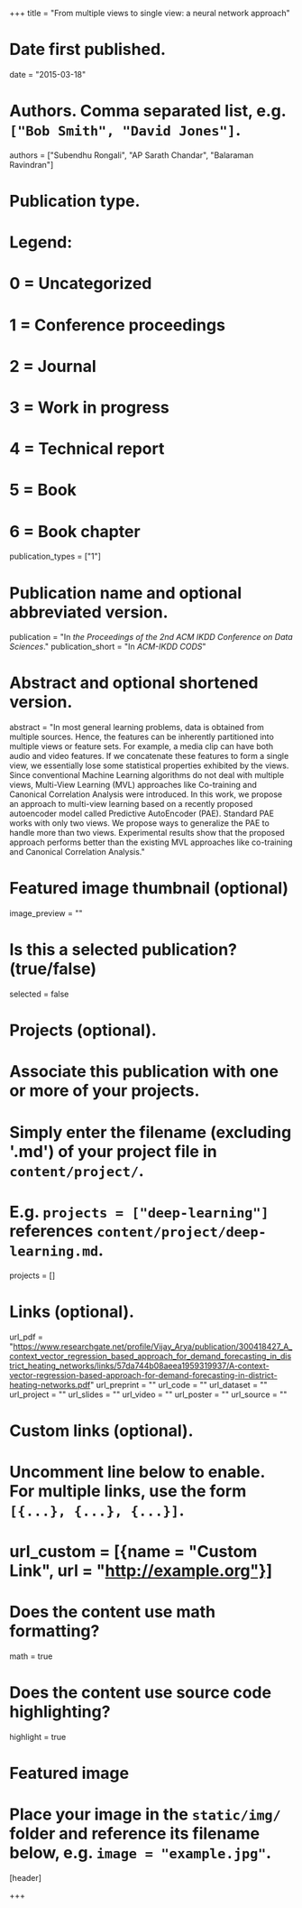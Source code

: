 +++
title = "From multiple views to single view: a neural network approach"

# Date first published.
date = "2015-03-18"

# Authors. Comma separated list, e.g. `["Bob Smith", "David Jones"]`.
authors = ["Subendhu Rongali", "AP Sarath Chandar", "Balaraman Ravindran"]

# Publication type.
# Legend:
# 0 = Uncategorized
# 1 = Conference proceedings
# 2 = Journal
# 3 = Work in progress
# 4 = Technical report
# 5 = Book
# 6 = Book chapter
publication_types = ["1"]

# Publication name and optional abbreviated version.
publication = "In *the Proceedings of the 2nd ACM IKDD Conference on Data Sciences*."
publication_short = "In *ACM-IKDD CODS*"

# Abstract and optional shortened version.
abstract = "In most general learning problems, data is obtained from multiple sources. Hence, the features can be inherently partitioned into multiple views or feature sets. For example, a media clip can have both audio and video features. If we concatenate these features to form a single view, we essentially lose some statistical properties exhibited by the views. Since conventional Machine Learning algorithms do not deal with multiple views, Multi-View Learning (MVL) approaches like Co-training and Canonical Correlation Analysis were introduced. In this work, we propose an approach to multi-view learning based on a recently proposed autoencoder model called Predictive AutoEncoder (PAE). Standard PAE works with only two views. We propose ways to generalize the PAE to handle more than two views. Experimental results show that the proposed approach performs better than the existing MVL approaches like co-training and Canonical Correlation Analysis."

# Featured image thumbnail (optional)
image_preview = ""

# Is this a selected publication? (true/false)
selected = false

# Projects (optional).
#   Associate this publication with one or more of your projects.
#   Simply enter the filename (excluding '.md') of your project file in `content/project/`.
#   E.g. `projects = ["deep-learning"]` references `content/project/deep-learning.md`.
projects = []

# Links (optional).
url_pdf = "https://www.researchgate.net/profile/Vijay_Arya/publication/300418427_A_context_vector_regression_based_approach_for_demand_forecasting_in_district_heating_networks/links/57da744b08aeea1959319937/A-context-vector-regression-based-approach-for-demand-forecasting-in-district-heating-networks.pdf"
url_preprint = ""
url_code = ""
url_dataset = ""
url_project = ""
url_slides = ""
url_video = ""
url_poster = ""
url_source = ""

# Custom links (optional).
#   Uncomment line below to enable. For multiple links, use the form `[{...}, {...}, {...}]`.
# url_custom = [{name = "Custom Link", url = "http://example.org"}]

# Does the content use math formatting?
math = true

# Does the content use source code highlighting?
highlight = true

# Featured image
# Place your image in the `static/img/` folder and reference its filename below, e.g. `image = "example.jpg"`.
[header]

+++

